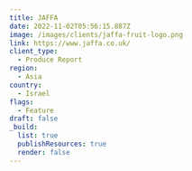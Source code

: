 ```yaml
---
title: JAFFA
date: 2022-11-02T05:56:15.887Z
image: /images/clients/jaffa-fruit-logo.png
link: https://www.jaffa.co.uk/
client_type:
  - Produce Report
region:
  - Asia
country:
  - Israel
flags:
  - Feature
draft: false
_build:
  list: true
  publishResources: true
  render: false
---
```

